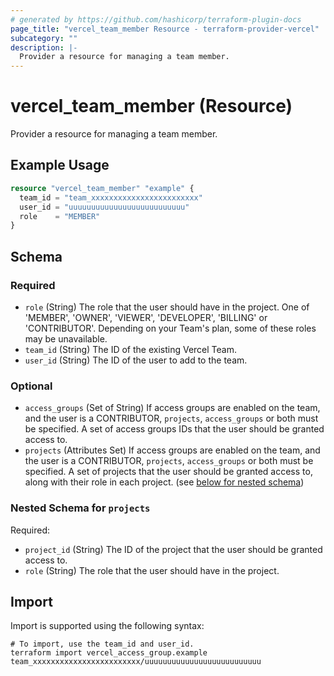 ```yaml
---
# generated by https://github.com/hashicorp/terraform-plugin-docs
page_title: "vercel_team_member Resource - terraform-provider-vercel"
subcategory: ""
description: |-
  Provider a resource for managing a team member.
---
```


# vercel_team_member (Resource)

Provider a resource for managing a team member.

## Example Usage

```terraform
resource "vercel_team_member" "example" {
  team_id = "team_xxxxxxxxxxxxxxxxxxxxxxxx"
  user_id = "uuuuuuuuuuuuuuuuuuuuuuuuuu"
  role    = "MEMBER"
}
```

<!-- schema generated by tfplugindocs -->
## Schema

### Required

- `role` (String) The role that the user should have in the project. One of 'MEMBER', 'OWNER', 'VIEWER', 'DEVELOPER', 'BILLING' or 'CONTRIBUTOR'. Depending on your Team's plan, some of these roles may be unavailable.
- `team_id` (String) The ID of the existing Vercel Team.
- `user_id` (String) The ID of the user to add to the team.

### Optional

- `access_groups` (Set of String) If access groups are enabled on the team, and the user is a CONTRIBUTOR, `projects`, `access_groups` or both must be specified. A set of access groups IDs that the user should be granted access to.
- `projects` (Attributes Set) If access groups are enabled on the team, and the user is a CONTRIBUTOR, `projects`, `access_groups` or both must be specified. A set of projects that the user should be granted access to, along with their role in each project. (see [below for nested schema](#nestedatt--projects))

<a id="nestedatt--projects"></a>
### Nested Schema for `projects`

Required:

- `project_id` (String) The ID of the project that the user should be granted access to.
- `role` (String) The role that the user should have in the project.

## Import

Import is supported using the following syntax:

```shell
# To import, use the team_id and user_id.
terraform import vercel_access_group.example team_xxxxxxxxxxxxxxxxxxxxxxxx/uuuuuuuuuuuuuuuuuuuuuuuuuu
```

